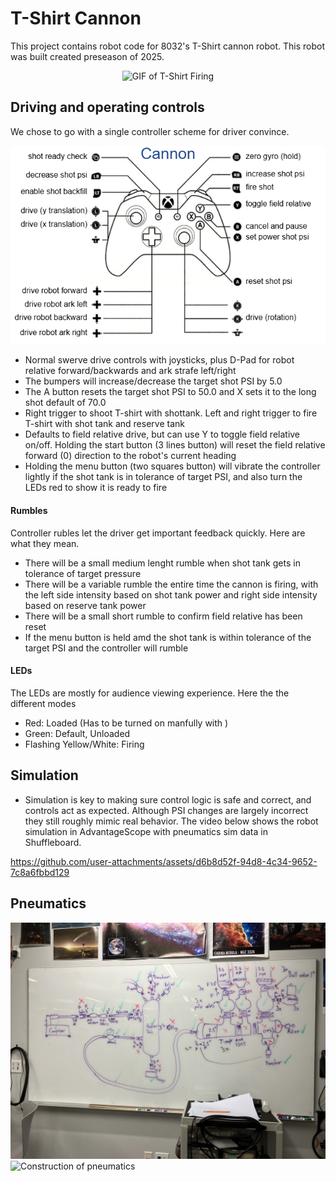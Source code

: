 # T-Shirt Cannon

This project contains robot code for 8032's T-Shirt cannon robot. This robot was built created preseason of 2025.

<div align="center">
  <img alt="GIF of T-Shirt Firing" src="https://github.com/user-attachments/assets/d65315c5-8c7a-419b-b52e-4e9ae313e15c">
</div>


## Driving and operating controls
We chose to go with a single controller scheme for driver convince.

![Xbox controller diagram labeled](diagrams/cannon-controller-labeled.png)
* Normal swerve drive controls with joysticks, plus D-Pad for robot relative forward/backwards and ark strafe left/right
* The bumpers will increase/decrease the target shot PSI by 5.0
* The A button resets the target shot PSI to 50.0 and X sets it to the long shot default of 70.0
* Right trigger to shoot T-shirt with shottank. Left and right trigger to fire T-shirt with shot tank and reserve tank
* Defaults to field relative drive, but can use Y to toggle field relative on/off. Holding the start button (3 lines button) will reset the field relative forward (0) direction to the robot's current heading
* Holding the menu button (two squares button) will vibrate the controller lightly if the shot tank is in tolerance of target PSI, and also turn the LEDs red to show it is ready to fire

#### Rumbles
Controller rubles let the driver get important feedback quickly. Here are what they mean.
* There will be a small medium lenght rumble when shot tank gets in tolerance of target pressure
* There will be a variable rumble the entire time the cannon is firing, with the left side intensity based on shot tank power and right side intensity based on reserve tank power
* There will be a small short rumble to confirm field relative has been reset
* If the menu button is held amd the shot tank is within tolerance of the target PSI and the controller will rumble

#### LEDs
The LEDs are mostly for audience viewing experience. Here the the different modes
* Red: Loaded (Has to be turned on manfully with )
* Green: Default, Unloaded
* Flashing Yellow/White: Firing

## Simulation
* Simulation is key to making sure control logic is safe and correct, and controls act as expected. Although PSI changes are largely incorrect they still roughly mimic real behavior. The video below shows the robot simulation in AdvantageScope with pneumatics sim data in Shuffleboard.

https://github.com/user-attachments/assets/d6b8d52f-94d8-4c34-9652-7c8a6fbbd129


## Pneumatics
![Pneumatics diagram](pneumatics-diagram.jpg)
![Construction of pneumatics](https://github.com/user-attachments/assets/88899e3b-f5db-48e6-ad85-b19ac2bffef1)

